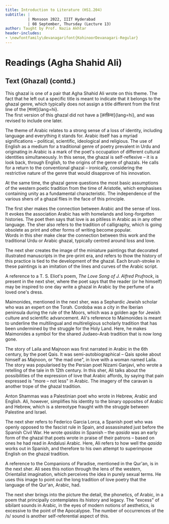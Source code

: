 ```yaml
---
title: Introduction to Literature (HS1.204)
subtitle: |
          | Monsoon 2022, IIIT Hyderabad
          | 08 September, Thursday (Lecture 13)
author: Taught by Prof. Nazia Akhtar
header-includes:
- \newfontfamily\devanagarifont{KohinoorDevanagari-Regular}
---
```


# Readings (Agha Shahid Ali)
## Text (Ghazal) (contd.)
This ghazal is one of a pair that Agha Shahid Ali wrote on this theme. The fact that he left out a specific title is meant to indicate that it belongs to the ghazal genre, which typically does not assign a title different from the first line of the [मत्ला]{lang=hi}.  
The first version of this ghazal did not have a [क़ाफ़िया]{lang=hi}, and was revised to include one later.

The theme of Arabic relates to a strong sense of a loss of identity, including language and everything it stands for. Arabic itself has a myriad significations – political, scientific, ideological and religious. The use of English as a medium for a traditional genre of poetry prevalent in Urdu and originating in Arabic is a mark of the poet's occupation of different cultural identities simultaneously. In this sense, the ghazal is self-reflexive – it is a look back, through English, to the origins of the genre of ghazals. He calls for a return to the conventional ghazal – ironically, considering the restrictive nature of the genre that would disapprove of his innovation.

At the same time, the ghazal genre questions the most basic assumptions of the western poetic tradition from the time of Aristotle, which emphasises containing unity as a fundamental characteristic. The independence of the various shers of a ghazal flies in the face of this principle.

The first sher makes the connection between Arabic and the sense of loss. It evokes the association Arabic has with homelands and long-forgotten histories. The poet then says that love is as pitiless in Arabic as in any other language. The sher also refers to the tradition of calligraphy, which is going obsolete as print and other forms of writing become popular.  
Words in this sher make clear the connection between this work and the traditional Urdu or Arabic ghazal, typically centred around loss and love.

The next sher creates the image of the miniature paintings that decorated illustrated manuscripts in the pre-print era, and refers to thow the history of this practice is tied to the development of the ghazal. Each brush-stroke in these paintings is an imitation of the lines and curves of the Arabic script.

A reference to a T. S. Eliot's poem, *The Love Song of J. Alfred Prufrock*, is present in the next sher, where the poet says that the reader (or he himself) may be inspired to one day write a ghazal in Arabic by the perfume of a loved one's dress.

Maimonides, mentioned in the next sher, was a Sephardic Jewish scholar who was an expert on the Torah. Cordoba was a city in the Iberian peninsula during the rule of the Moors, which was a golden age for Jewish culture and scientific advancement. Ali's reference to Maimonides is meant to underline the multilingual and multireligious scholarly tradition that has been undermined by the struggle for the Holy Land. Here, he makes Maimonides a symbol for the shared Judaeo-Arab tradition that is now long gone.

The story of Laila and Majnoon was first narrated in Arabic in the 6th century, by the poet Qais. It was semi-autobiographical – Qais spoke about himself as Majnoon, or "the mad one", in love with a woman named Laila. The story was popularised by the Persian poet Nizami Ganjavi, who wrote a retelling of the tale in th 12th century. In this sher, Ali talks about the possibilities of the expression of love that Arabic affords, by saying that pain expressed is "more – not less" in Arabic. The imagery of the caravan is another trope of the ghazal tradition.

Anton Shammas was a Palestinian poet who wrote in Hebrew, Arabic and English. Ali, however, simplifies his identity to the binary opposites of Arabic and Hebrew, which is a stereotype fraught with the struggle between Palestine and Israel.

The next sher refers to Federico Garcia Lorca, a Spanish poet who was openly opposed to the fascist rule in Spain, and assassinated just before the Spanish Civil War. He wrote *qasidas* in Spanish – the *qasida* was an early form of the ghazal that poets wrote in praise of their patrons – based on ones he had read in Andalusi Arabic. Here, Ali refers to how well the *qasida* works out in Spanish, and therefore to his own attempt to superimpose English on the ghazal tradition.

A reference to the Companions of Paradise, mentioned in the Qur'an, is in the next sher. Ali sees this notion through the lens of the western, Orientalist imagination, which perceives the idea in purely sexual terms. He uses this image to point out the long tradition of love poetry that the language of the Qur'an, Arabic, had.

The next sher brings into the picture the detail, the phonetics, of Arabic, in a poem that principally contemplates its history and legacy. The "excess" of sibilant sounds in Arabic, in the eyes of modern notions of aesthetics, is excessive to the point of the Apocalypse. The number of occurrences of the /s/ sound is another self-referential aspect of this.
